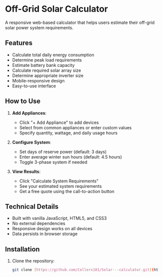 # Off-Grid Solar Calculator

A responsive web-based calculator that helps users estimate their off-grid solar power system requirements.

## Features

- Calculate total daily energy consumption
- Determine peak load requirements
- Estimate battery bank capacity
- Calculate required solar array size
- Determine appropriate inverter size
- Mobile-responsive design
- Easy-to-use interface

## How to Use

1. **Add Appliances**:
   - Click "+ Add Appliance" to add devices
   - Select from common appliances or enter custom values
   - Specify quantity, wattage, and daily usage hours

2. **Configure System**:
   - Set days of reserve power (default: 3 days)
   - Enter average winter sun hours (default: 4.5 hours)
   - Toggle 3-phase system if needed

3. **View Results**:
   - Click "Calculate System Requirements"
   - See your estimated system requirements
   - Get a free quote using the call-to-action button

## Technical Details

- Built with vanilla JavaScript, HTML5, and CSS3
- No external dependencies
- Responsive design works on all devices
- Data persists in browser storage

## Installation

1. Clone the repository:
   ```bash
   git clone [https://github.com/Cellerx101/Solar---calculator.git](https://github.com/Cellerx101/Solar---calculator.git)
